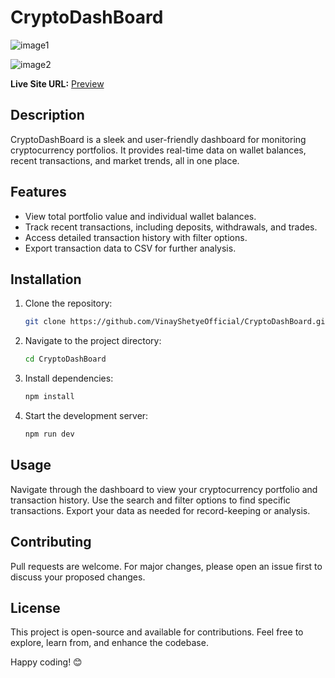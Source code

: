 # CryptoDashBoard
![image1](https://github.com/user-attachments/assets/8e481d35-bfd3-4535-b713-5aeb446678f4)            
                  
![image2](https://github.com/user-attachments/assets/2d6a9ed3-03cd-48a5-9aff-99d3f871a88d)        
   
   
**Live Site URL:** [Preview](https://66a851dfc3a7bcc679e5f76c--super-lollipop-0c695b.netlify.app/)  

## Description   
CryptoDashBoard is a sleek and user-friendly dashboard for monitoring cryptocurrency portfolios. It provides real-time data on wallet balances, recent transactions, and market trends, all in one place.

## Features
- View total portfolio value and individual wallet balances.
- Track recent transactions, including deposits, withdrawals, and trades.
- Access detailed transaction history with filter options.
- Export transaction data to CSV for further analysis.

## Installation
1. Clone the repository:
    ```bash
    git clone https://github.com/VinayShetyeOfficial/CryptoDashBoard.git
    ```
2. Navigate to the project directory:
    ```bash
    cd CryptoDashBoard
    ```
3. Install dependencies:
    ```bash
    npm install
    ```
4. Start the development server:
    ```bash
    npm run dev
    ```

## Usage
Navigate through the dashboard to view your cryptocurrency portfolio and transaction history. Use the search and filter options to find specific transactions. Export your data as needed for record-keeping or analysis.

## Contributing
Pull requests are welcome. For major changes, please open an issue first to discuss your proposed changes.

## License
This project is open-source and available for contributions. Feel free to explore, learn from, and enhance the codebase.

Happy coding! 😊

